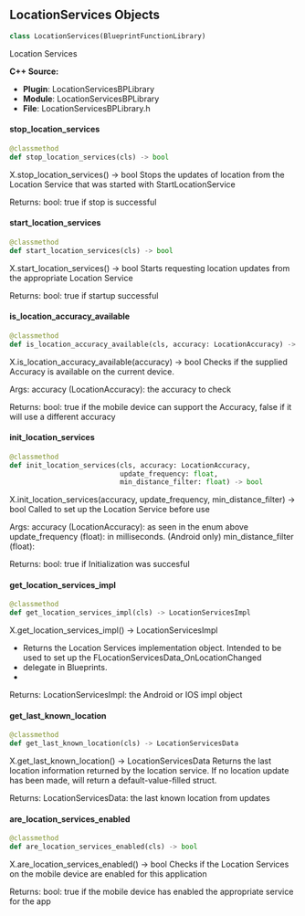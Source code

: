 ## LocationServices Objects

```python
class LocationServices(BlueprintFunctionLibrary)
```

Location Services

**C++ Source:**

- **Plugin**: LocationServicesBPLibrary
- **Module**: LocationServicesBPLibrary
- **File**: LocationServicesBPLibrary.h

<a id="unreal.LocationServices.stop_location_services"></a>

#### stop_location_services

```python
@classmethod
def stop_location_services(cls) -> bool
```

X.stop_location_services() -> bool
Stops the updates of location from the Location Service that was started with StartLocationService

Returns:
    bool: true if stop is successful

<a id="unreal.LocationServices.start_location_services"></a>

#### start_location_services

```python
@classmethod
def start_location_services(cls) -> bool
```

X.start_location_services() -> bool
Starts requesting location updates from the appropriate Location Service

Returns:
    bool: true if startup successful

<a id="unreal.LocationServices.is_location_accuracy_available"></a>

#### is_location_accuracy_available

```python
@classmethod
def is_location_accuracy_available(cls, accuracy: LocationAccuracy) -> bool
```

X.is_location_accuracy_available(accuracy) -> bool
Checks if the supplied Accuracy is available on the current device.

Args:
    accuracy (LocationAccuracy): the accuracy to check

Returns:
    bool: true if the mobile device can support the Accuracy, false if it will use a different accuracy

<a id="unreal.LocationServices.init_location_services"></a>

#### init_location_services

```python
@classmethod
def init_location_services(cls, accuracy: LocationAccuracy,
                           update_frequency: float,
                           min_distance_filter: float) -> bool
```

X.init_location_services(accuracy, update_frequency, min_distance_filter) -> bool
Called to set up the Location Service before use

Args:
    accuracy (LocationAccuracy): as seen in the enum above
    update_frequency (float): in milliseconds. (Android only)
    min_distance_filter (float): 

Returns:
    bool: true if Initialization was succesful

<a id="unreal.LocationServices.get_location_services_impl"></a>

#### get_location_services_impl

```python
@classmethod
def get_location_services_impl(cls) -> LocationServicesImpl
```

X.get_location_services_impl() -> LocationServicesImpl
* Returns the Location Services implementation object. Intended to be used to set up the FLocationServicesData_OnLocationChanged
* delegate in Blueprints.
*

Returns:
    LocationServicesImpl: the Android or IOS impl object

<a id="unreal.LocationServices.get_last_known_location"></a>

#### get_last_known_location

```python
@classmethod
def get_last_known_location(cls) -> LocationServicesData
```

X.get_last_known_location() -> LocationServicesData
Returns the last location information returned by the location service. If no location update has been made, will return
a default-value-filled struct.

Returns:
    LocationServicesData: the last known location from updates

<a id="unreal.LocationServices.are_location_services_enabled"></a>

#### are_location_services_enabled

```python
@classmethod
def are_location_services_enabled(cls) -> bool
```

X.are_location_services_enabled() -> bool
Checks if the Location Services on the mobile device are enabled for this application

Returns:
    bool: true if the mobile device has enabled the appropriate service for the app

<a id="unreal.LocationServicesImpl"></a>
